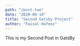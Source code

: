 ```yaml
---
path: "/post-two"
date: "2020-09-14"
title: "Second Gatsby Project"
author: "Faisal Hafeez"
---
```


This is my Second Post in GatsBy
